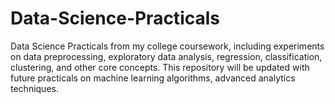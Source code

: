 # Data-Science-Practicals
Data Science Practicals from my college coursework, including experiments on data preprocessing, exploratory data analysis, regression, classification, clustering, and other core concepts. This repository will be updated with future practicals on machine learning algorithms,  advanced analytics techniques.
